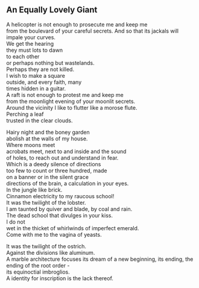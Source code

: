 An Equally Lovely Giant
-----------------------
A helicopter is not enough to prosecute me and keep me  
from the boulevard of your careful secrets. And so that its jackals will impale your curves.  
We get the hearing  
they must lots to dawn  
to each other  
or perhaps nothing but wastelands.  
Perhaps they are not killed.  
I wish to make a square  
outside, and every faith, many  
times hidden in a guitar.  
A raft is not enough to protest me and keep me  
from the moonlight evening of your moonlit secrets.  
Around the vicinity I like to flutter like a morose flute.  
Perching a leaf  
trusted in the clear clouds.  
  
Hairy night and the boney garden  
abolish at the walls of my house.  
Where moons meet  
acrobats meet, next to and inside and the sound  
of holes, to reach out and understand in fear.  
Which is a deedy silence of directions  
too few to count or three hundred, made  
on a banner or in the silent grace  
directions of the brain, a calculation in your eyes.  
In the jungle like brick.  
Cinnamon electricity to my raucous school!  
It was the twilight of the lobster.  
I am taunted by quiver and blade, by coal and rain.  
The dead school that divulges in your kiss.  
I do not  
wet in the thicket of whirlwinds of imperfect emerald.  
Come with me to the vagina of yeasts.  
  
It was the twilight of the ostrich.  
Against the divisions like aluminum.  
A marble architecture focuses its dream of a new beginning, its ending, the ending of the root order -  
its equinoctial imbroglios.  
A identity for inscription is the lack thereof.  
